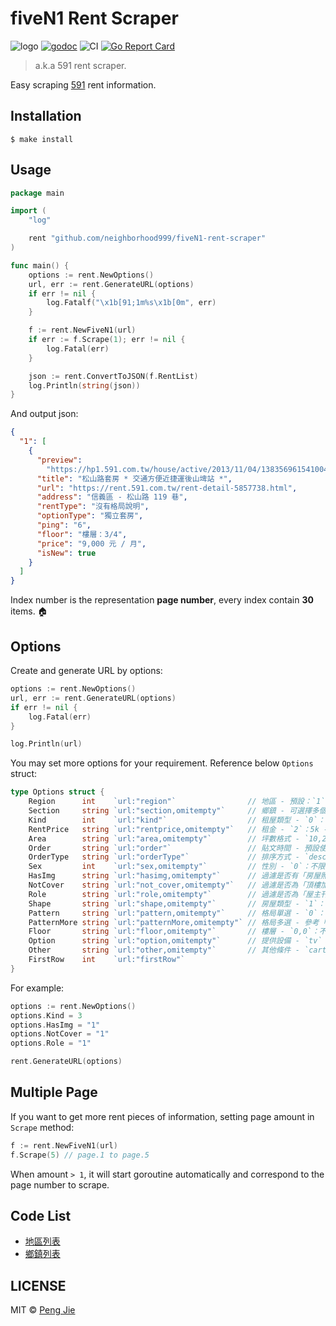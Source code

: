 # fiveN1 Rent Scraper

![logo](./logo/fiveN1-rent-scraper-logo.png)
[![godoc](https://flat.badgen.net/badge/godoc/reference/4f6ba3)](https://godoc.org/github.com/neighborhood999/fiveN1-rent-scraper)
![CI](https://github.com/neighborhood999/fiveN1-rent-scraper/workflows/CI/badge.svg?branch=master)
[![Go Report Card](https://goreportcard.com/badge/github.com/neighborhood999/fiveN1-rent-scraper)](https://goreportcard.com/report/github.com/neighborhood999/fiveN1-rent-scraper)

> a.k.a 591 rent scraper.

Easy scraping [591](https://rent.591.com.tw/) rent information.

## Installation

```shell
$ make install
```

## Usage

```go
package main

import (
	"log"

	rent "github.com/neighborhood999/fiveN1-rent-scraper"
)

func main() {
	options := rent.NewOptions()
	url, err := rent.GenerateURL(options)
	if err != nil {
		log.Fatalf("\x1b[91;1m%s\x1b[0m", err)
	}

	f := rent.NewFiveN1(url)
	if err := f.Scrape(1); err != nil {
		log.Fatal(err)
	}

	json := rent.ConvertToJSON(f.RentList)
	log.Println(string(json))
}
```

And output json:

```json
{
  "1": [
    {
      "preview":
        "https://hp1.591.com.tw/house/active/2013/11/04/138356961541004002_765x517.water3.jpg",
      "title": "松山路套房 * 交通方便近捷運後山埤站 *",
      "url": "https://rent.591.com.tw/rent-detail-5857738.html",
      "address": "信義區 - 松山路 119 巷",
      "rentType": "沒有格局說明",
      "optionType": "獨立套房",
      "ping": "6",
      "floor": "樓層：3/4",
      "price": "9,000 元 / 月",
      "isNew": true
    }
  ]
}
```

Index number is the representation **page number**, every index contain **30** items. 🏠

## Options

Create and generate URL by options:

```go
options := rent.NewOptions()
url, err := rent.GenerateURL(options)
if err != nil {
	log.Fatal(err)
}

log.Println(url)
```

You may set more options for your requirement. Reference below `Options` struct:

```go
type Options struct {
	Region      int    `url:"region"`                // 地區 - 預設：`1`
	Section     string `url:"section,omitempty"`     // 鄉鎮 - 可選擇多個區域，例如：`section=7,4`
	Kind        int    `url:"kind"`                  // 租屋類型 - `0`：不限、`1`：整層住家、`2`：獨立套房、`3`：分租套房、`4`：雅房、`8`：車位，`24`：其他
	RentPrice   string `url:"rentprice,omitempty"`   // 租金 - `2`：5k - 10k、`3`：10k - 20k、`4`: 20k - 30k；或者可以輸入價格範圍，例如：`0,10000`
	Area        string `url:"area,omitempty"`        // 坪數格式 - `10,20`（10 到 20 坪）
	Order       string `url:"order"`                 // 貼文時間 - 預設使用刊登時間：`posttime`，或是使用價格排序：`money`
	OrderType   string `url:"orderType"`             // 排序方式 - `desc` 或 `asc`
	Sex         int    `url:"sex,omitempty"`         // 性別 - `0`：不限、`1`：男性、`2`：女性
	HasImg      string `url:"hasimg,omitempty"`      // 過濾是否有「房屋照片」 - ``：空值（不限）、`1`：是
	NotCover    string `url:"not_cover,omitempty"`   // 過濾是否為「頂樓加蓋」 - ``：空值（不限）、`1`：是
	Role        string `url:"role,omitempty"`        // 過濾是否為「屋主刊登」 - ``：空值（不限）、`1`：是
	Shape       string `url:"shape,omitempty"`       // 房屋類型 - `1`：公寓、`2`：電梯大樓、`3`：透天厝、`4`：別墅
	Pattern     string `url:"pattern,omitempty"`     // 格局單選 - `0`：不限、`1`：一房、`2``：兩房、`3`：三房、`4`：四房、`5`：五房以上
	PatternMore string `url:"patternMore,omitempty"` // 格局多選 - 參考「格局單選」，可以選多種格局，例如：`1,2,3,4,5`
	Floor       string `url:"floor,omitempty"`       // 樓層 - `0,0`：不限、`0,1`：一樓、`2,6`：二樓到六樓、`6,12`：六樓到十二樓、`12,`：十二樓以上
	Option      string `url:"option,omitempty"`      // 提供設備 - `tv`：電視、`cold`：冷氣、`icebox`：冰箱、`hotwater`：熱水器、`naturalgas`：天然瓦斯、`four`：第四台、`broadband`：網路、`washer`：洗衣機、`bed`：床、`wardrobe`：衣櫃、`sofa`：沙發。可選擇多個設備，例如：option=tv,cold
	Other       string `url:"other,omitempty"`       // 其他條件 - `cartplace`：有車位、`lift`：有電梯、`balcony_1`：有陽台、`cook`：可開伙、`pet`：可養寵物、`tragoods`：近捷運、`lease`：可短期租賃。可選擇多個條件，例如：other=cartplace,cook
	FirstRow    int    `url:"firstRow"`
}
```

For example:

```go
options := rent.NewOptions()
options.Kind = 3
options.HasImg = "1"
options.NotCover = "1"
options.Role = "1"

rent.GenerateURL(options)
```

## Multiple Page

If you want to get more rent pieces of information, setting page amount in `Scrape` method:

```go
f := rent.NewFiveN1(url)
f.Scrape(5) // page.1 to page.5
```

When amount `> 1`, it will start goroutine automatically and correspond to the page number to scrape.

## Code List

- [地區列表](./list/url-jump-ip.md)
- [鄉鎮列表](./list/section.md)

## LICENSE

MIT © [Peng Jie](https://github.com/neighborhood999)
